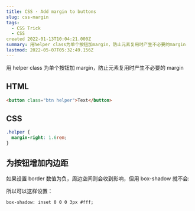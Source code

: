 ```yaml
---
title: CSS · Add margin to buttons
slug: css-margin
tags:
  - CSS Trick
  - CSS
created 2022-01-13T10:04:21.000Z
summary: 用helper class为单个按钮加margin，防止元素复用时产生不必要的margin
lastmod: 2022-05-07T05:32:49.156Z
---
```


用 helper class 为单个按钮加 margin，防止元素复用时产生不必要的 margin

## HTML

```html
<button class="btn helper">Text</button>
```

## CSS

```css
.helper {
  margin-right: 1.6rem;
}
```

## 为按钮增加内边距

如果设置 border 数值为负，周边空间则会收到影响，但用 box-shadow 就不会:

所以可以这样设置：

`box-shadow: inset 0 0 0 3px #fff;`
